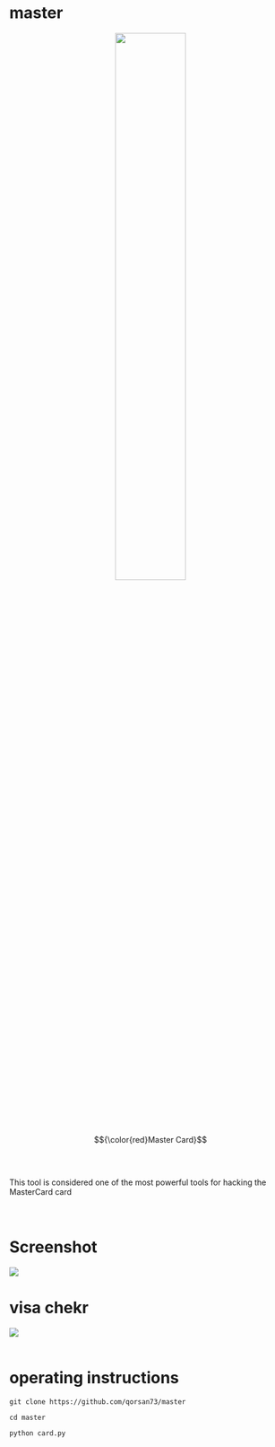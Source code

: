 # master
<p align="center">
   <img src="https://files.catbox.moe/xxzcrs.png" width="50%">
</p>

$${\color{red}Master Card}$$
<br>
<br>
<br>
This tool is considered one of the most powerful tools for hacking the MasterCard card
<br>
<br>
<br>
# Screenshot
![](https://files.catbox.moe/q5oyvk.png)
# visa chekr
![](https://files.catbox.moe/lu0nhs.png)
<br>
<br>
# operating instructions

````
git clone https://github.com/qorsan73/master

cd master

python card.py
````

